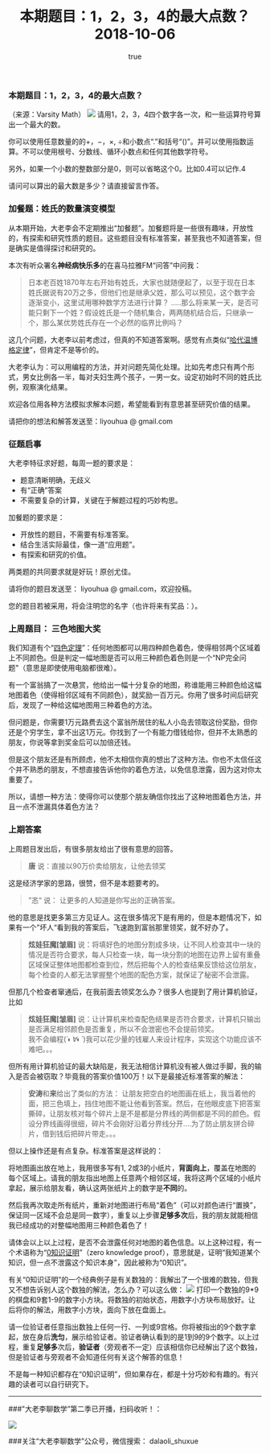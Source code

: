 ﻿---
title: 本期题目：1，2，3，4的最大点数？2018-10-06
type: page
parent_id: '0'
published: true
status: publish
key: page.1234zuidadianshu
categories: 每周一题
tags: ["每周一题"]
author:
  login: webcraft2013
  email: webcraft@gmail.com
  display_name: webcraft2013
  first_name: ''
  last_name: ''

---

### 本期题目：1，2，3，4的最大点数？
（来源：Varsity Math）
![](http://oy876kcmf.bkt.clouddn.com/FrqpPXIL_1B6FA4kwgh6oW-4Uiaw)
请用1，2，3，4四个数字各一次，和一些运算符号算出一个最大的数。

你可以使用任意数量的的$+$，$-$，$\times$, $\div$和小数点“$.$”和括号“$()$”。并可以使用指数运算。不可以使用根号、分数线、循环小数点和任何其他数学符号。

另外，如果一个小数的整数部分是0，则可以省略这个0。比如$0.4$可以记作$.4$

请问可以算出的最大数是多少？请直接留言作答。

### 加餐题：姓氏的数量演变模型
从本期开始，大老李会不定期推出“加餐题”。加餐题将是一些很有趣味，开放性的，有探索和研究性质的题目。这些题目没有标准答案，甚至我也不知道答案，但是确实是值得探讨和研究的。

本次有听众署名**神经病快乐多**的在喜马拉雅FM“问答”中问我：

>日本老百姓1870年左右开始有姓氏，大家也就随便起了，以至于现在日本姓氏据说有20万之多，但他们也是继承父姓，那么可以预见，这个数字会逐渐变小，这里试用哪种数学方法进行计算？
> .....那么将来某一天，是否可能只剩下一个姓？假设姓氏是一个随机集合，两两随机结合后，只继承一个，那么某优势姓氏存在一个必然的临界比例吗？

这几个问题，大老李以前考虑过，但真的不知道答案啊。感觉有点类似“[哈代温博格定律](https://dalaoli-shuxue.github.io/2018/01/01/e5-9f-ba-e5-9b-a0-e7-9a-84-e5-a5-87-e5-a6-99-e5-b9-b3-e8-a1-a1-e5-93-88-e4-bb-a3-e6-b8-a9-e4-bc-af-e6-a0-bc-e5-ae-9a-e5-be-8b-e7-9a-84-e5-8f-91-e7-8e-b0.html)”，但肯定不是等价的。

大老李认为：可以用编程的方法，并对问题先简化处理。比如先考虑只有两个形式，男女比例各一半，每对夫妇生两个孩子，一男一女。设定初始时不同的姓氏比例，观察演化结果。

欢迎各位用各种方法模拟求解本问题，希望能看到有意思甚至研究价值的结果。

请把你的想法和解答发送至：liyouhua @ gmail.com

### 征题启事
大老李特征求好题，每周一题的要求是：

 - 题意清晰明确，无歧义
 -  有“正确”答案 
 - 不需要复杂的计算，关键在于解题过程的巧妙构思。

加餐题的要求是：

- 开放性的题目，不需要有标准答案。
- 结合生活实际最佳，像一道“应用题”。
- 有探索和研究的价值。

两类题的共同要求就是好玩！原创尤佳。

请将你的题目发送至： liyouhua @ gmail.com，欢迎投稿。

您的题目若被采用，将会注明您的名字（也许将来有奖品：）。

### 上周题目： 三色地图大奖
我们知道有个“[四色定理](https://zh.wikipedia.org/zh-hans/%E5%9B%9B%E8%89%B2%E5%AE%9A%E7%90%86)”：任何地图都可以用四种颜色着色，使得相邻两个区域着上不同颜色。但是判定一幅地图是否可以用三种颜色着色则是一个“NP完全问题"（意思是即使使用电脑都很难）。

有一个富翁搞了一次悬赏，他给出一幅十分复杂的地图，称谁能用三种颜色给这幅地图着色（使得相邻区域有不同颜色），就奖励一百万元。你用了很多时间后研究后，发现了一种给这幅地图用三种着色的方法。

但问题是，你需要1万元路费去这个富翁所居住的私人小岛去领取这份奖励，但你还是个穷学生，拿不出这1万元。你找到了一个有能力借钱给你，但并不太熟悉的朋友，你说等拿到奖金后可以加倍还钱。

但是这个朋友还是有所顾虑，他不太相信你真的想出了这种方法。你也不太信任这个并不熟悉的朋友，不想直接告诉他你的着色方法，以免信息泄露，因为这对你太重要了。

所以，请想一种方法：使得你可以使那个朋友确信你找出了这种地图着色方法，并且一点不泄漏具体着色方法？

### 上期答案
上周题目发出后，有很多朋友给出了很有意思的回答。
> **唐** 说：直接以90万价卖给朋友，让他去领奖

这是经济学家的思路，很赞，但不是本题要考的。

> ”忞“ 说： 让更多的人知道是你写出的正确答案。

他的意思是找更多第三方见证人。这在很多情况下是有用的，但是本题情况下，如果有一个”坏人“看到我的答案后，飞速跑到富翁那里领奖，就不好办了。

> **炫娃狂魔[皱眉]** 说：将填好色的地图分割成多块，让不同人检查其中一块的情况是否符合要求，每人只检查一块，每一块分割的地图在边界上留有重叠区域保证整体地图都检查到位，然后把每个人的检查结果反馈给这位朋友，每个检查的人都无法掌握整个地图的配色方案，就保证了秘密不会泄露。

但那几个检查者窜通后，在我前面去领奖怎么办？很多人也提到了用计算机验证，比如

> **炫娃狂魔[皱眉]** 说：让计算机来检查配色结果是否符合要求，计算机只输出是否满足相邻颜色是否重复，所以不会泄密也不会提前领奖。  
我不会编程(*´◐∀◐`*)我可以花少量的钱雇人来设计程序，实现这个功能应该不难吧。。。

但所有用计算机验证的最大缺陷是，我无法相信计算机没有被人做过手脚，我的输入是否会被窃取？毕竟我的答案价值100万！以下是最接近标准答案的解法：

> **安涛**和**来**给出了类似的方法： 让朋友把空白的地图画在纸上，我当着他的面，把三色填上，挡住地图不能让他看到答案。然后，在他眼皮底下把答案撕碎，让朋友核对每个碎片上是不是都是分界线的两侧都是不同的颜色。假设分界线画得很细，碎片不会刚好沿着分界线分开….为了防止朋友拼合碎片，借到钱后把碎片带走。。。

但以上操作还是有点复杂。标准答案是这样说的：

将地图画出放在地上，我用很多写有1, 2或3的小纸片，**背面向上**，覆盖在地图的每个区域上。请我的朋友指出地图上任意两个相邻区域，我将这两个区域的小纸片拿起，展示给朋友看，确认这两张纸片上的数字是**不同**的。

然后我再次取走所有纸片，重新对地图进行布局“着色”（可以对颜色进行“置换”，保证同一区域不会总是同一数字），重复以上步骤**足够多次**后，我的朋友就能相信我已经成功的对整幅地图用三种颜色着色了！

请体会以上以上过程，是否不会泄露任何对地图的着色信息。以上这种过程，有一个术语称为“[0知识证明](https://en.wikipedia.org/wiki/Zero-knowledge_proof)”（zero knowledge proof），意思就是，证明“我知道某个知识，但一点不泄露这个知识本身”，因此被称为“0知识”。

有关“0知识证明”的一个经典例子是有关数独的：我解出了一个很难的数独，但我又不想告诉别人这个数独的解法，怎么办？可以这么做：
![](http://oy876kcmf.bkt.clouddn.com/FuZyOOZtWjfWB3x68D01c9uTeROR)
打印一个数独的9*9的棋盘和9套1-9的数字小方块。将数独的初始状态，用数字小方块布局放好。让后将你的解法，用数字小方块，面向下放在盘面上。

请一位验证者任意指出数独上任何一行、一列或9宫格。你将被指出的9个数字拿起，放在身后**洗匀**，展示给验证者。验证者确认看到的是1到9的9个数字。以上过程，重复**足够多**次后，**验证者**（旁观者不一定）应该相信你已经解出了这个数独，但是验证者与旁观者不会知道任何有关这个解答的信息！

不是每一种知识都存在“0知识证明”，但如果存在，都是十分巧妙和有趣的。有兴趣的读者可以自行研究下。

---
###"大老李聊数学”第二季已开播，扫码收听！：

![](https://upload-images.jianshu.io/upload_images/348687-157cd7585d8e4ebc?imageMogr2/auto-orient/strip%7CimageView2/2/w/432)


###关注“大老李聊数学”公众号，微信搜索： dalaoli_shuxue
